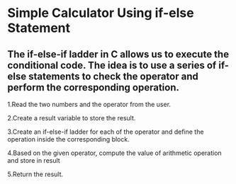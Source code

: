 # Simple Calculator Using if-else Statement
## The if-else-if ladder in C allows us to execute the conditional code. The idea is to use a series of if-else statements to check the operator and perform the corresponding operation.

1.Read the two numbers and the operator from the user.

2.Create a result variable to store the result.

3.Create an if-else-if ladder for each of the operator and define the operation inside the corresponding block.

4.Based on the given operator, compute the value of arithmetic operation and store in result

5.Return the result.

